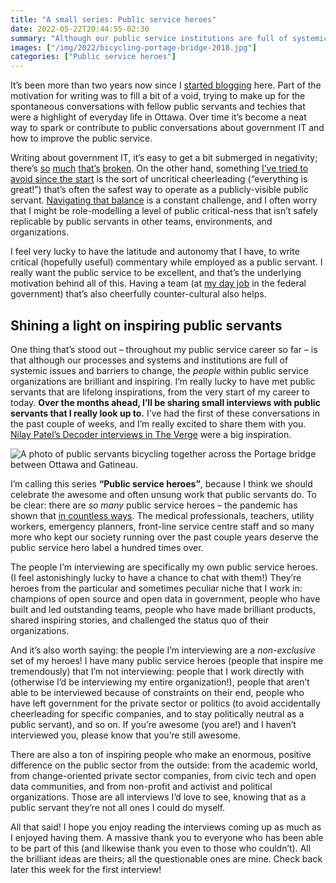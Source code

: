 ```yaml
---
title: "A small series: Public service heroes"
date: 2022-05-22T20:44:55-02:30
summary: "Although our public service institutions are full of systemic issues and barriers to change, the people within these organizations are brilliant and inspiring. I’m really lucky to have met public servants that are lifelong inspirations, from the very start of my career to today. Over the months ahead, I’ll be sharing small interviews with public servants that I really look up to. I’m calling this series “Public service heroes”, because I think we should celebrate the awesome and often unsung work that public servants do. "
images: ["/img/2022/bicycling-portage-bridge-2018.jpg"]
categories: ["Public service heroes"]
---
```


It’s been more than two years now since I [started blogging](/2019/11/05/hello-world/) here. Part of the motivation for writing was to fill a bit of a void, trying to make up for the spontaneous conversations with fellow public servants and techies that were a highlight of everyday life in Ottawa. Over time it’s become a neat way to spark or contribute to public conversations about government IT and how to improve the public service.

Writing about government IT, it’s easy to get a bit submerged in negativity; there’s [so](/2022/05/17/everything-is-broken-and-no-one-seems-to-mind/) [much](/2021/12/15/a-bleak-outlook-for-public-sector-tech/) [that’s](/2021/01/12/onerous-levels-of-oversight/) [broken](/2020/02/25/our-services-arent-working/). On the other hand, something [I’ve tried to avoid since the start](/2020/01/21/principles-for-blogging-as-a-public-servant/#working-in-the-open-with-unbridled-positivity-only) is the sort of uncritical cheerleading (“everything is great!”) that’s often the safest way to operate as a publicly-visible public servant. [Navigating that balance](/2020/01/21/principles-for-blogging-as-a-public-servant/) is a constant challenge, and I often worry that I might be role-modelling a level of public critical-ness that isn’t safely replicable by public servants in other teams, environments, and organizations.

I feel very lucky to have the latitude and autonomy that I have, to write critical (hopefully useful) commentary while employed as a public servant. I really want the public service to be excellent, and that’s the underlying motivation behind all of this. Having a team (at [my day job](https://digital.canada.ca/) in the federal government) that’s also cheerfully counter-cultural also helps. 

## Shining a light on inspiring public servants

One thing that’s stood out – throughout my public service career so far – is that although our processes and systems and institutions are full of systemic issues and barriers to change, the _people_ within public service organizations are brilliant and inspiring. I’m really lucky to have met public servants that are lifelong inspirations, from the very start of my career to today. **Over the months ahead, I’ll be sharing small interviews with public servants that I really look up to.** I’ve had the first of these conversations in the past couple of weeks, and I’m really excited to share them with you. [Nilay Patel’s Decoder interviews in The Verge](https://www.theverge.com/decoder-podcast-with-nilay-patel) were a big inspiration.

<p><img src="/img/2022/bicycling-portage-bridge-2018.jpg" class="img-fluid" alt="A photo of public servants bicycling together across the Portage bridge between Ottawa and Gatineau."></p>

I’m calling this series **“Public service heroes”**, because I think we should celebrate the awesome and often unsung work that public servants do. To be clear: there are _so many_ public service heroes – the pandemic has shown that [in countless ways](/2020/03/25/look-out-for-one-another/). The medical professionals, teachers, utility workers, emergency planners, front-line service centre staff and so many more who kept our society running over the past couple years deserve the public service hero label a hundred times over. 

The people I’m interviewing are specifically my own public service heroes. (I feel astonishingly lucky to have a chance to chat with them!) They’re heroes from the particular and sometimes peculiar niche that I work in: champions of open source and open data in government, people who have built and led outstanding teams, people who have made brilliant products, shared inspiring stories, and challenged the status quo of their organizations. 

And it’s also worth saying: the people I’m interviewing are a _non-exclusive_ set of my heroes! I have many public service heroes (people that inspire me tremendously) that I’m not interviewing: people that I work directly with (otherwise I’d be interviewing my entire organization!), people that aren’t able to be interviewed because of constraints on their end, people who have left government for the private sector or politics (to avoid accidentally cheerleading for specific companies, and to stay politically neutral as a public servant), and so on. If you’re awesome (you are!) and I haven’t interviewed you, please know that you’re still awesome. 

There are also a ton of inspiring people who make an enormous, positive difference on the public sector from the outside: from the academic world, from change-oriented private sector companies, from civic tech and open data communities, and from non-profit and activist and political organizations. Those are all interviews I’d love to see, knowing that as a public servant they’re not all ones I could do myself.

All that said! I hope you enjoy reading the interviews coming up as much as I enjoyed having them. A massive thank you to everyone who has been able to be part of this (and likewise thank you even to those who couldn’t). All the brilliant ideas are theirs; all the questionable ones are mine. Check back later this week for the first interview!

